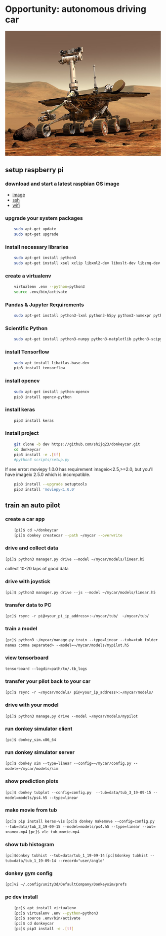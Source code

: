 # Opportunity: autonomous driving car

![Opportunity](./800px-NASA_Mars_Rover.jpg)

## setup raspberry pi

### download and start a latest raspbian OS image

* [image](https://www.raspberrypi.org/downloads/raspbian/)
* [ssh](https://www.raspberrypi.org/documentation/remote-access/ssh/)
* [wifi](https://www.raspberrypi.org/forums/viewtopic.php?t=111100)

### upgrade your system packages

```bash
    sudo apt-get update
    sudo apt-get upgrade
```

### install necessary libraries

```bash
    sudo apt-get install python3
    sudo apt-get install xsel xclip libxml2-dev libxslt-dev libzmq-dev libspatialindex-dev virtualenv
```

### create a virtualenv

```bash
    virtualenv .env --python=python3
    source .env/bin/activate
```

### Pandas & Jupyter Requirements

```bash
    sudo apt-get install python3-lxml python3-h5py python3-numexpr python3-dateutil python3-tz python3-bs4 python3-xlrd python3-tables python3-sqlalchemy python3-xlsxwriter python3-httplib2 python3-zmq
```

### Scientific Python

```bash
    sudo apt-get install python3-numpy python3-matplotlib python3-scipy python3-pandas
```

### install Tensorflow

```bash
    sudo apt install libatlas-base-dev
    pip3 install tensorflow
```

### install opencv

```bash
    sudo apt-get install python-opencv
    pip3 install opencv-python
```

### install keras

```bash
    pip3 install keras
```

### install project

```bash
    git clone -b dev https://github.com/shijq23/donkeycar.git
    cd donkeycar
    pip3 install -e .[tf]
    #python3 scripts/setup.py
```

If see error: moviepy 1.0.0 has requirement imageio<2.5,>=2.0, but you'll have imageio 2.5.0 which is incompatible.

```bash
    pip3 install --upgrade setuptools
    pip3 install 'moviepy<1.0.0'
```

## train an auto pilot

### create a car app

```bash
    [pi]$ cd ~/donkeycar
    [pi]$ donkey createcar --path ~/mycar --overwrite
```

### drive and collect data

```[pi]$ python3 manager.py drive --model ~/mycar/models/linear.h5```

collect 10-20 laps of good data

### drive with joystick

```[pi]$ python3 manager.py drive --js --model ~/mycar/models/linear.h5```

### transfer data to PC

```[pc]$ rsync -r pi@<your_pi_ip_address>:~/mycar/tub/  ~/mycar/tub/```

### train a model

```[pc]$ python3 ~/mycar/manage.py train --type=linear --tub=<tub folder names comma separated> --model=~/mycar/models/mypilot.h5```

### view tensorboard

```tensorboard --logdir=path/to/.tb_logs```

### transfer your pilot back to your car

```[pc]$ rsync -r ~/mycar/models/ pi@<your_ip_address>:~/mycar/models/```

### drive with your model

```[pi]$ python3 manage.py drive --model ~/mycar/models/mypilot```

### run donkey simulator client

```[pc]$ donkey_sim.x86_64```

### run donkey simulator server

```[pc]$ donkey sim --type=linear --config=~/mycar/config.py --model=~/mycar/models/sim```

### show prediction plots

```[pc]$ donkey tubplot --config=config.py  --tub=data/tub_3_19-09-15 --model=models/ps4.h5 --type=linear```

### make movie from tub

```[pc]$ pip install keras-vis```
```[pc]$ donkey makemove --config=config.py  --tub=data/tub_3_19-09-15 --model=models/ps4.h5 --type=linear --out=<name>.mp4```
```[pc]$ vlc tub_movie.mp4```

### show tub histogram

```[pc]$donkey tubhist --tub=data/tub_1_19-09-14```
```[pc]$donkey tubhist --tub=data/tub_1_19-09-14 --record="user/angle"```

### donkey gym config

```[pc]vi ~/.config/unity3d/DefaultCompany/Donkeysim/prefs```

### pc dev install

```bash
    [pc]$ apt install virtualenv
    [pc]$ virtualenv .env --python=python3
    [pc]$ source .env/bin/activate
    [pc]$ cd donkeycar
    [pc]$ pip3 install -e .[tf]
```